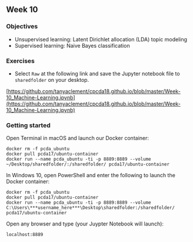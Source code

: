 ## Week 10
### Objectives
- Unsupervised learning: Latent Dirichlet allocation (LDA) topic modeling
- Supervised learning: Naive Bayes classification

### Exercises
- Select `Raw` at the following link and save the Jupyter notebook file to `sharedfolder` on your desktop.

[https://github.com/tanyaclement/cpcda18.github.io/blob/master/Week-10_Machine-Learning.ipynb](https://github.com/tanyaclement/cpcda18.github.io/blob/master/Week-10_Machine-Learning.ipynb)

### Getting started
Open Terminal in macOS and launch our Docker container:

```
docker rm -f pcda_ubuntu
docker pull pcda17/ubuntu-container
docker run --name pcda_ubuntu -ti -p 8889:8889 --volume ~/Desktop/sharedfolder/:/sharedfolder/ pcda17/ubuntu-container
```

In Windows 10, open PowerShell and enter the following to launch the Docker container:

```
docker rm -f pcda_ubuntu
docker pull pcda17/ubuntu-container
docker run --name pcda_ubuntu -ti -p 8889:8889 --volume C:\Users\***username_here***\Desktop\sharedfolder:/sharedfolder/ pcda17/ubuntu-container
```

Open any browser and type (your Juypter Notebook will launch):
```
localhost:8889
```
<!--
possible to do some parsing with Json and machine learning? A steve exercise?
<!--

Topics to Cover
---------------

-   preprocessing for text machine learning:

    -   removing stop words

    -   lemmatizing

-   classifying texts using scikit-learn

-   author attribution

-   cluster analysis



Provide collection of several hundred texts grouped by genre:

- news articles
- blog posts
- literary prose
- poetry
- scientific articles
- spam emails

Have students choose two or three categories to work with.

Using scikit-learn rain ML model using small number of texts and measure classification accuracy for remaining set.

Train model using more texts and see if there’s any improvement.

Compare models.

Look at mis-classified texts and discuss what features make them outliers.



#### Break

Demonstrate cluster analysis.


Sentiment analysis: Evaluate/classify Twitter data.
-->
